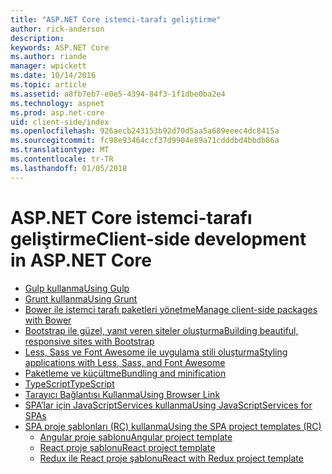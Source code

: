 ```yaml
---
title: "ASP.NET Core istemci-tarafı geliştirme"
author: rick-anderson
description: 
keywords: ASP.NET Core
ms.author: riande
manager: wpickett
ms.date: 10/14/2016
ms.topic: article
ms.assetid: a8fb7eb7-e0e5-4394-84f3-1f1dbe0ba2e4
ms.technology: aspnet
ms.prod: asp.net-core
uid: client-side/index
ms.openlocfilehash: 926aecb243153b92d70d5aa5a689eeec4dc8415a
ms.sourcegitcommit: fc98e93464ccf37d9904e89a71cdddbd4bbdb86a
ms.translationtype: MT
ms.contentlocale: tr-TR
ms.lasthandoff: 01/05/2018
---
```

# <a name="client-side-development-in-aspnet-core"></a><span data-ttu-id="22139-103">ASP.NET Core istemci-tarafı geliştirme</span><span class="sxs-lookup"><span data-stu-id="22139-103">Client-side development in ASP.NET Core</span></span>

- [<span data-ttu-id="22139-104">Gulp kullanma</span><span class="sxs-lookup"><span data-stu-id="22139-104">Using Gulp</span></span>](xref:client-side/using-gulp)
- [<span data-ttu-id="22139-105">Grunt kullanma</span><span class="sxs-lookup"><span data-stu-id="22139-105">Using Grunt</span></span>](xref:client-side/using-grunt)
- [<span data-ttu-id="22139-106">Bower ile istemci tarafı paketleri yönetme</span><span class="sxs-lookup"><span data-stu-id="22139-106">Manage client-side packages with Bower</span></span>](xref:client-side/bower)
- [<span data-ttu-id="22139-107">Bootstrap ile güzel, yanıt veren siteler oluşturma</span><span class="sxs-lookup"><span data-stu-id="22139-107">Building beautiful, responsive sites with Bootstrap</span></span>](xref:client-side/bootstrap)
- [<span data-ttu-id="22139-108">Less, Sass ve Font Awesome ile uygulama stili oluşturma</span><span class="sxs-lookup"><span data-stu-id="22139-108">Styling applications with Less, Sass, and Font Awesome</span></span>](xref:client-side/less-sass-fa)
- [<span data-ttu-id="22139-109">Paketleme ve küçültme</span><span class="sxs-lookup"><span data-stu-id="22139-109">Bundling and minification</span></span>](xref:client-side/bundling-and-minification)
- [<span data-ttu-id="22139-110">TypeScript</span><span class="sxs-lookup"><span data-stu-id="22139-110">TypeScript</span></span>](https://www.typescriptlang.org/docs/handbook/asp-net-core.html)
- [<span data-ttu-id="22139-111">Tarayıcı Bağlantısı Kullanma</span><span class="sxs-lookup"><span data-stu-id="22139-111">Using Browser Link</span></span>](xref:client-side/using-browserlink)
- [<span data-ttu-id="22139-112">SPA’lar için JavaScriptServices kullanma</span><span class="sxs-lookup"><span data-stu-id="22139-112">Using JavaScriptServices for SPAs</span></span>](xref:client-side/spa-services)
- [<span data-ttu-id="22139-113">SPA proje şablonları (RC) kullanma</span><span class="sxs-lookup"><span data-stu-id="22139-113">Using the SPA project templates (RC)</span></span>](xref:spa/index)
    - [<span data-ttu-id="22139-114">Angular proje şablonu</span><span class="sxs-lookup"><span data-stu-id="22139-114">Angular project template</span></span>](xref:spa/angular)
    - [<span data-ttu-id="22139-115">React proje şablonu</span><span class="sxs-lookup"><span data-stu-id="22139-115">React project template</span></span>](xref:spa/react)
    - [<span data-ttu-id="22139-116">Redux ile React proje şablonu</span><span class="sxs-lookup"><span data-stu-id="22139-116">React with Redux project template</span></span>](xref:spa/react-with-redux)
